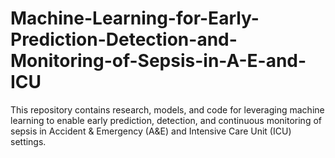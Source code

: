 # Machine-Learning-for-Early-Prediction-Detection-and-Monitoring-of-Sepsis-in-A-E-and-ICU
This repository contains research, models, and code for leveraging machine learning to enable early prediction, detection, and continuous monitoring of sepsis in Accident &amp; Emergency (A&amp;E) and Intensive Care Unit (ICU) settings.
